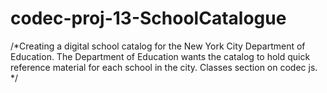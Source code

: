 # codec-proj-13-SchoolCatalogue
/*Creating a digital school catalog for the New York City Department of Education. The Department of Education wants the catalog to hold quick reference material for each school in the city. Classes section on codec js. */


